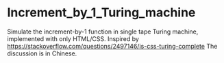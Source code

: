 # Increment_by_1_Turing_machine
Simulate the increment-by-1 function in single tape Turing machine, implemented with only HTML/CSS. 
Inspired by https://stackoverflow.com/questions/2497146/is-css-turing-complete
The discussion is in Chinese.
